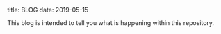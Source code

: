 title: BLOG
date: 2019-05-15

This blog is intended to tell you what is happening within this repository.
